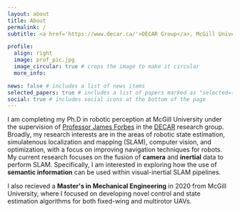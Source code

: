 ```yaml
---
layout: about
title: About
permalink: /
subtitle: <a href='https://www.decar.ca/'>DECAR Group</a>, McGill University

profile:
  align: right
  image: prof_pic.jpg
  image_circular: true # crops the image to make it circular
  more_info:

news: false # includes a list of news items
selected_papers: true # includes a list of papers marked as "selected={true}"
social: true # includes social icons at the bottom of the page
---
```


<!-- <h4>Research Statement</h4> -->

I am completing my Ph.D in robotic perception at McGill University under the
supervision of [Professor James
Forbes](https://www.mcgill.ca/mecheng/james-forbes) in the
[DECAR](https://www.decar.ca/) research group. Broadly, my research interests are in the
areas of robotic state estimation, simulatenous localization and
mapping (SLAM), computer
vision, and optimization, with a focus on improving
navigation techniques for robots. My current research focuses on the fusion of **camera** and **inertial** data
to perform SLAM. Specifically, I am interested in exploring how the use of
**semantic information** can be used within visual-inertial SLAM pipelines.

I also recieved a **Master's in Mechanical Engineering** in 2020 from McGill
University, where I focused on developing novel control and state estimation algorithms for both fixed-wing and multirotor UAVs. 